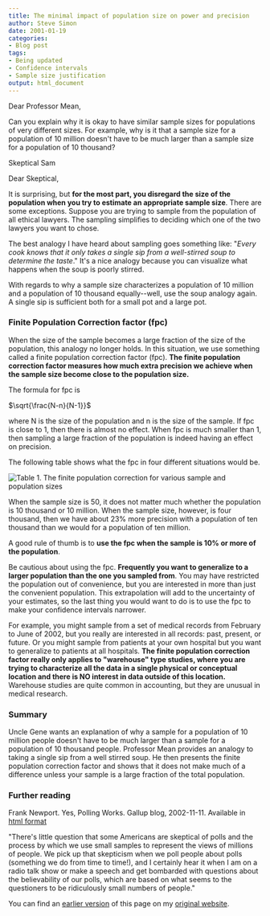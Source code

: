 ```yaml
---
title: The minimal impact of population size on power and precision
author: Steve Simon
date: 2001-01-19
categories:
- Blog post
tags:
- Being updated
- Confidence intervals
- Sample size justification
output: html_document
---
```


Dear Professor Mean,

Can you explain why it is okay to have similar sample sizes for populations of very different sizes. For example, why is it that a sample size for a population of 10 million doesn't have to be much larger than a sample size for a population of 10 thousand?

Skeptical Sam

<!---More--->

Dear Skeptical,

It is surprising, but **for the most part, you disregard the size of the population when you try to estimate an appropriate sample size**. There are some exceptions. Suppose you are trying to sample from the population of all ethical lawyers. The sampling simplifies to deciding which one of the two lawyers you want to chose.

The best analogy I have heard about sampling goes something like: "*Every cook knows that it only takes a single sip from a well-stirred soup to determine the taste*." It's a nice analogy because you can visualize what happens when the soup is poorly stirred.

With regards to why a sample size characterizes a population of 10 million and a population of 10 thousand equally--well, use the soup analogy again. A single sip is sufficient both for a small pot and a large pot.

### Finite Population Correction factor (fpc)

When the size of the sample becomes a large fraction of the size of the population, this analogy no longer holds. In this situation, we use something called a finite population correction factor (fpc). **The finite population correction factor measures how much extra precision we achieve when the sample size become close to the population size.**

The formula for fpc is

$\sqrt{\frac{N-n}{N-1}}$

where N is the size of the population and n is the size of the sample. If fpc is close to 1, then there is almost no effect. When fpc is much smaller than 1, then sampling a large fraction of the population is indeed having an effect on precision.

The following table shows what the fpc in four different situations would be.

![Table 1. The finite population correction for various sample and population sizes](http://www.pmean.com/new-images/01/population02.png)

When the sample size is 50, it does not matter much whether the population is 10 thousand or 10 million. When the sample size, however, is four thousand, then we have about 23% more precision with a population of ten thousand than we would for a population of ten million.

A good rule of thumb is to **use the fpc when the sample is 10% or more of the population**.

Be cautious about using the fpc. **Frequently you want to generalize to a larger population than the one you sampled from**. You may have restricted the population out of convenience, but you are interested in more than just the convenient population. This extrapolation will add to the uncertainty of your estimates, so the last thing you would want to do is to use the fpc to make your confidence intervals narrower.

For example, you might sample from a set of medical records from February to June of 2002, but you really are interested in all records: past, present, or future. Or you might sample from patients at your own hospital but you want to generalize to patients at all hospitals. **The finite population correction factor really only applies to "warehouse" type studies, where you are trying to characterize all the data in a single physical or conceptual location and there is NO interest in data outside of this location.** Warehouse studies are quite common in accounting, but they are unusual in medical research.

### Summary

Uncle Gene wants an explanation of why a sample for a population of 10 million people doesn't have to be much larger than a sample for a population of 10 thousand people. Professor Mean provides an analogy to taking a single sip from a well stirred soup. He then presents the finite population correction factor and shows that it does not make much of a difference unless your sample is a large fraction of the total population.

### Further reading

Frank Newport. Yes, Polling Works. Gallup blog, 2002-11-11. Available in [html format][new1]

"There's little question that some Americans are skeptical of polls and the process by which we use small samples to represent the views of millions of people. We pick up that skepticism when we poll people about polls (something we do from time to time!), and I certainly hear it when I am on a radio talk show or make a speech and get bombarded with questions about the believability of our polls, which are based on what seems to the questioners to be ridiculously small numbers of people."

You can find an [earlier version][sim1] of this page on my [original website][sim2].

[sim1]: http://www.pmean.com/01/population.html
[sim2]: http://www.pmean.com/original_site.html

[new1]: https://news.gallup.com/poll/7174/yes-polling-works.aspx
